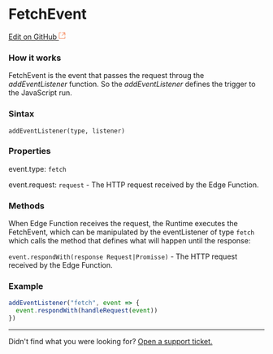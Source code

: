 # Fetch**Event**

[Edit on GitHub <svg width="14" height="14" xmlns="http://www.w3.org/2000/svg"><g fill="none" stroke="#F3652B"><path d="M4.81.71H.672v11.43H12.1V8.001" stroke-width=".8"/><path d="M6.87.786h5.155V5.94M6.31 6.5L12.026.786"/></g></svg>](https://github.com/aziontech/docs_en/edit/master/edge-functions/runtime-apis/javascript/fetch-event/index.md)

### How it works

FetchEvent is the event that passes the request throug the _addEventListener_ function. So the _addEventListener_ defines the trigger to the JavaScript run.

### Sintax

`addEventListener(type, listener)`

### Properties

event.type: `fetch`

event.request: `request`  - The HTTP request received by the Edge Function.

### Methods

When Edge Function receives the request, the Runtime executes the FetchEvent, which can be manipulated by the eventListener of type `fetch` which calls the method that defines what will happen until the response:

`event.respondWith(response Request|Promisse)` - The HTTP request received by the Edge Function. 

### Example

~~~javascript
addEventListener("fetch", event => {
  event.respondWith(handleRequest(event))
})
~~~



---

Didn't find what you were looking for? [Open a support ticket.](https://tickets.azion.com/)

